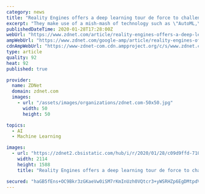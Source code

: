 ```yaml
---
category: news
title: "Reality Engines offers a deep learning tour de force to challenge Amazon et al in Enterprise AI"
excerpt: "They make use of a mish-mash of technology such as \"AutoML,\" of varying sophistication and quality. The Reality Engines offering goes up a level above simple program functions like those to more substantial corporate applications. They include such apps as how to optimize a company's spend on cloud computing services fees; financial metrics ..."
publishedDateTime: 2020-01-28T17:28:00Z
webUrl: "https://www.zdnet.com/article/reality-engines-offers-a-deep-learning-tour-de-force-to-challenge-amazon-et-al-in-enterprise-ai/"
ampWebUrl: "https://www.zdnet.com/google-amp/article/reality-engines-offers-a-deep-learning-tour-de-force-to-challenge-amazon-et-al-in-enterprise-ai/"
cdnAmpWebUrl: "https://www-zdnet-com.cdn.ampproject.org/c/s/www.zdnet.com/google-amp/article/reality-engines-offers-a-deep-learning-tour-de-force-to-challenge-amazon-et-al-in-enterprise-ai/"
type: article
quality: 92
heat: 92
published: true

provider:
  name: ZDNet
  domain: zdnet.com
  images:
    - url: "/assets/images/organizations/zdnet.com-50x50.jpg"
      width: 50
      height: 50

topics:
  - AI
  - Machine Learning

images:
  - url: "https://zdnet2.cbsistatic.com/hub/i/r/2020/01/28/c09d9ffd-7104-467f-a7bd-207a377162ca/crop/2114x1588+89+0/df2670fd400eaf01050ef3a769fc3c10/reality-engines-dagan-training-outline-jan-2020.png"
    width: 2114
    height: 1588
    title: "Reality Engines offers a deep learning tour de force to challenge Amazon et al in Enterprise AI"

secured: "haGB5fEns+OC9Bkr3zGKaeVw0iSM7rKmInUzh0VQtcr3+yWSRHZp6EgDMtpdVbFFdSRYnlc9at8i/GusvUwJIl0Fa2eueux8ovLNYpoFioUR76K0SL2bngn3RUBwFSu9pstKi3ZH+YvUPiNnVuqq7bTeAqbGCZLOEMdfF2xfRu67azsT/t37QBUyGVLRg1nThnHUOC8BwrExUnL+ayYsGYCmUlCkRjuNu/FHe3Uq8Rqt89jpPPX3p1KUf56Ft/BvjOkMRPRvo+SUDspS4zqO3+1VEb5ovvR9Jd005ce8h9fxlfa/D9MeIpdNqfbyWMHr;xiWllQsFAk2nx/Yh1si+uA=="
---
```


